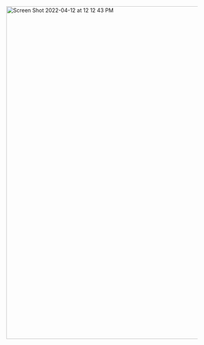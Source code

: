 
<img width="875" alt="Screen Shot 2022-04-12 at 12 12 43 PM" src="https://user-images.githubusercontent.com/95555052/163036442-d841a36a-a19d-45f7-aee3-f4f04238cb78.png">
